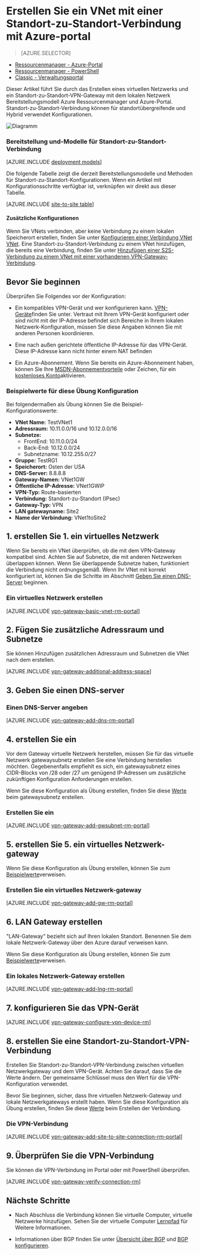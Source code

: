 <properties
   pageTitle="Erstellen Sie ein virtuelles Netzwerk mit einer Standort-zu-Standort-VPN-Verbindung Azure Resource Manager und Azure-Portal | Microsoft Azure"
   description="Das VNet mit dem Ressourcen-Manager-Bereitstellungsmodell erstellen und verbinden Sie es mit Ihrem lokalen Netzwerk eine Verbindung S2S VPN-Gateway."
   services="vpn-gateway"
   documentationCenter="na"
   authors="cherylmc"
   manager="carmonm"
   editor=""
   tags="azure-resource-manager"/>

<tags
   ms.service="vpn-gateway"
   ms.devlang="na"
   ms.topic="hero-article"
   ms.tgt_pltfrm="na"
   ms.workload="infrastructure-services"
   ms.date="10/14/2016"
   ms.author="cherylmc"/>

# <a name="create-a-vnet-with-a-site-to-site-connection-using-the-azure-portal"></a>Erstellen Sie ein VNet mit einer Standort-zu-Standort-Verbindung mit Azure-portal

> [AZURE.SELECTOR]
- [Ressourcenmanager - Azure-Portal](vpn-gateway-howto-site-to-site-resource-manager-portal.md)
- [Ressourcenmanager - PowerShell](vpn-gateway-create-site-to-site-rm-powershell.md)
- [Classic - Verwaltungsportal](vpn-gateway-site-to-site-create.md)


Dieser Artikel führt Sie durch das Erstellen eines virtuellen Netzwerks und ein Standort-zu-Standort-VPN-Gateway mit dem lokalen Netzwerk Bereitstellungsmodell Azure Ressourcenmanager und Azure-Portal. Standort-zu-Standort-Verbindung können für standortübergreifende und Hybrid verwendet Konfigurationen.

![Diagramm](./media/vpn-gateway-howto-site-to-site-resource-manager-portal/s2srmportal.png)


### <a name="deployment-models-and-methods-for-site-to-site-connections"></a>Bereitstellung und-Modelle für Standort-zu-Standort-Verbindung

[AZURE.INCLUDE [deployment models](../../includes/vpn-gateway-deployment-models-include.md)] 

Die folgende Tabelle zeigt die derzeit Bereitstellungsmodelle und Methoden für Standort-zu-Standort-Konfigurationen. Wenn ein Artikel mit Konfigurationsschritte verfügbar ist, verknüpfen wir direkt aus dieser Tabelle.

[AZURE.INCLUDE [site-to-site table](../../includes/vpn-gateway-table-site-to-site-include.md)]

#### <a name="additional-configurations"></a>Zusätzliche Konfigurationen 

Wenn Sie VNets verbinden, aber keine Verbindung zu einem lokalen Speicherort erstellen, finden Sie unter [Konfigurieren einer Verbindung VNet VNet](vpn-gateway-vnet-vnet-rm-ps.md). Eine Standort-zu-Standort-Verbindung zu einem VNet hinzufügen, die bereits eine Verbindung, finden Sie unter [Hinzufügen einer S2S-Verbindung zu einem VNet mit einer vorhandenen VPN-Gateway-Verbindung](vpn-gateway-howto-multi-site-to-site-resource-manager-portal.md).

## <a name="before-you-begin"></a>Bevor Sie beginnen

Überprüfen Sie Folgendes vor der Konfiguration:

- Ein kompatibles VPN-Gerät und wer konfigurieren kann. [VPN-Geräte](vpn-gateway-about-vpn-devices.md)finden Sie unter. Vertraut mit Ihrem VPN-Gerät konfiguriert oder sind nicht mit der IP-Adresse befindet sich Bereiche in Ihrem lokalen Netzwerk-Konfiguration, müssen Sie diese Angaben können Sie mit anderen Personen koordinieren.

- Eine nach außen gerichtete öffentliche IP-Adresse für das VPN-Gerät. Diese IP-Adresse kann nicht hinter einem NAT befinden
    
- Ein Azure-Abonnement. Wenn Sie bereits ein Azure-Abonnement haben, können Sie Ihre [MSDN-Abonnementvorteile](http://azure.microsoft.com/pricing/member-offers/msdn-benefits-details/) oder Zeichen, für ein [kostenloses Konto](http://azure.microsoft.com/pricing/free-trial/)aktivieren.

### <a name="values"></a>Beispielwerte für diese Übung Konfiguration


Bei folgendermaßen als Übung können Sie die Beispiel-Konfigurationswerte:

- **VNet Name:** TestVNet1
- **Adressraum:** 10.11.0.0/16 und 10.12.0.0/16
- **Subnetze:**
    - FrontEnd: 10.11.0.0/24
    - Back-End: 10.12.0.0/24
    - Subnetzname: 10.12.255.0/27
- **Gruppe:** TestRG1
- **Speicherort:** Osten der USA
- **DNS-Server:** 8.8.8.8
- **Gateway-Namen:** VNet1GW
- **Öffentliche IP-Adresse:** VNet1GWIP
- **VPN-Typ:** Route-basierten
- **Verbindung:** Standort-zu-Standort (IPsec)
- **Gateway-Typ:** VPN
- **LAN gatewayname:** Site2
- **Name der Verbindung:** VNet1toSite2


## <a name="CreatVNet"></a>1. erstellen Sie 1. ein virtuelles Netzwerk 

Wenn Sie bereits ein VNet überprüfen, ob die mit dem VPN-Gateway kompatibel sind. Achten Sie auf Subnetze, die mit anderen Netzwerken überlappen können. Wenn Sie überlappende Subnetze haben, funktioniert die Verbindung nicht ordnungsgemäß. Wenn Ihr VNet mit korrekt konfiguriert ist, können Sie die Schritte im Abschnitt [Geben Sie einen DNS-Server](#dns) beginnen.

### <a name="to-create-a-virtual-network"></a>Ein virtuelles Netzwerk erstellen

[AZURE.INCLUDE [vpn-gateway-basic-vnet-rm-portal](../../includes/vpn-gateway-basic-vnet-rm-portal-include.md)]  

## <a name="subnets"></a>2. Fügen Sie zusätzliche Adressraum und Subnetze

Sie können Hinzufügen zusätzlichen Adressraum und Subnetzen die VNet nach dem erstellen.

[AZURE.INCLUDE [vpn-gateway-additional-address-space](../../includes/vpn-gateway-additional-address-space-include.md)] 

## <a name="dns"></a>3. Geben Sie einen DNS-server

### <a name="to-specify-a-dns-server"></a>Einen DNS-Server angeben

[AZURE.INCLUDE [vpn-gateway-add-dns-rm-portal](../../includes/vpn-gateway-add-dns-rm-portal-include.md)]

## <a name="gatewaysubnet"></a>4. erstellen Sie ein

Vor dem Gateway virtuelle Netzwerk herstellen, müssen Sie für das virtuelle Netzwerk gatewaysubnetz erstellen Sie eine Verbindung herstellen möchten. Gegebenenfalls empfiehlt es sich, ein gatewaysubnetz eines CIDR-Blocks von /28 oder /27 um genügend IP-Adressen um zusätzliche zukünftigen Konfiguration Anforderungen erstellen.

Wenn Sie diese Konfiguration als Übung erstellen, finden Sie diese [Werte](#values) beim gatewaysubnetz erstellen.

### <a name="to-create-a-gateway-subnet"></a>Erstellen Sie ein


[AZURE.INCLUDE [vpn-gateway-add-gwsubnet-rm-portal](../../includes/vpn-gateway-add-gwsubnet-rm-portal-include.md)]

## <a name="VNetGateway"></a>5. erstellen Sie 5. ein virtuelles Netzwerk-gateway

Wenn Sie diese Konfiguration als Übung erstellen, können Sie zum [Beispielwerte](#values)verweisen.

### <a name="to-create-a-virtual-network-gateway"></a>Erstellen Sie ein virtuelles Netzwerk-gateway

[AZURE.INCLUDE [vpn-gateway-add-gw-rm-portal](../../includes/vpn-gateway-add-gw-rm-portal-include.md)]

## <a name="LocalNetworkGateway"></a>6. LAN Gateway erstellen

"LAN-Gateway" bezieht sich auf Ihren lokalen Standort. Benennen Sie dem lokale Netzwerk-Gateway über den Azure darauf verweisen kann. 

Wenn Sie diese Konfiguration als Übung erstellen, können Sie zum [Beispielwerte](#values)verweisen.

### <a name="to-create-a-local-network-gateway"></a>Ein lokales Netzwerk-Gateway erstellen

[AZURE.INCLUDE [vpn-gateway-add-lng-rm-portal](../../includes/vpn-gateway-add-lng-rm-portal-include.md)]

## <a name="VPNDevice"></a>7. konfigurieren Sie das VPN-Gerät

[AZURE.INCLUDE [vpn-gateway-configure-vpn-device-rm](../../includes/vpn-gateway-configure-vpn-device-rm-include.md)]

## <a name="CreateConnection"></a>8. erstellen Sie eine Standort-zu-Standort-VPN-Verbindung

Erstellen Sie Standort-zu-Standort-VPN-Verbindung zwischen virtuellen Netzwerkgateway und dem VPN-Gerät. Achten Sie darauf, dass Sie die Werte ändern. Der gemeinsame Schlüssel muss den Wert für die VPN-Konfiguration verwendet. 

Bevor Sie beginnen, sicher, dass Ihre virtuellen Netzwerk-Gateway und lokale Netzwerkgateways erstellt haben. Wenn Sie diese Konfiguration als Übung erstellen, finden Sie diese [Werte](#values) beim Erstellen der Verbindung.

### <a name="to-create-the-vpn-connection"></a>Die VPN-Verbindung


[AZURE.INCLUDE [vpn-gateway-add-site-to-site-connection-rm-portal](../../includes/vpn-gateway-add-site-to-site-connection-rm-portal-include.md)]

## <a name="VerifyConnection"></a>9. Überprüfen Sie die VPN-Verbindung

Sie können die VPN-Verbindung im Portal oder mit PowerShell überprüfen.

[AZURE.INCLUDE [vpn-gateway-verify-connection-rm](../../includes/vpn-gateway-verify-connection-rm-include.md)]

## <a name="next-steps"></a>Nächste Schritte

- Nach Abschluss die Verbindung können Sie virtuelle Computer, virtuelle Netzwerke hinzufügen. Sehen Sie der virtuelle Computer [Lernpfad](https://azure.microsoft.com/documentation/learning-paths/virtual-machines) für Weitere Informationen.

- Informationen über BGP finden Sie unter [Übersicht über BGP](vpn-gateway-bgp-overview.md) und [BGP konfigurieren](vpn-gateway-bgp-resource-manager-ps.md).
